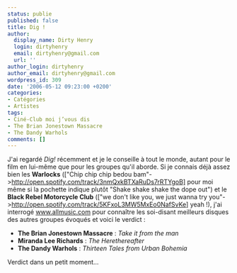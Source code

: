 ```yaml
---
status: publie
published: false
title: Dig !
author:
  display_name: Dirty Henry
  login: dirtyhenry
  email: dirtyhenry@gmail.com
  url: ''
author_login: dirtyhenry
author_email: dirtyhenry@gmail.com
wordpress_id: 309
date: '2006-05-12 09:23:00 +0200'
categories:
- Catégories
- Artistes
tags:
- Ciné-Club moi j’vous dis
- The Brian Jonestown Massacre
- The Dandy Warhols
comments: []
---
```

J'ai regardé *Dig!* récemment et je le conseille à tout le monde, autant pour le film en lui-même que pour les groupes qu'il aborde. Si je connais déjà assez bien les __Warlocks__ (["Chip chip chip bedou bam"->http://open.spotify.com/track/3nmQxkBTXaRuDs7rRTYgoB] pour moi même si la pochette indique plutôt "Shake shake shake the dope out") et le __Black Rebel Motorcycle Club__ (["we don't like you, we just wanna try you"->http://open.spotify.com/track/5KFxoL3MW5MxEo0NafSvKe] yeah !), j'ai interrogé www.allmusic.com pour connaître les soi-disant meilleurs disques des autres groupes évoqués et voici le verdict :

- __The Brian Jonestown Massacre__ : *Take it from the man*
- __Miranda Lee Richards__ : *The Herethereafter*
- __The Dandy Warhols__ : *Thirteen Tales from Urban Bohemia*

Verdict dans un petit moment...
